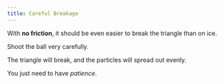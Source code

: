 ```yaml
---
title: Careful Breakage
---
```


<script>
    var sim = createSimulation({
        initialize: function(simulation) {
            var p = simulation.parameters;
            p.friction = 0;
            setBoxWidth(simulation, 90);

            initBilliards(simulation, simulation.boxBounds);

    		setToolbarAvailableTools(simulation.toolbar, ["impulse"]);
        }
    });
</script>

With **no friction**, it should be even easier to break the triangle than on ice.

Shoot the ball very carefully.

<script>
    var isAiming = false;
    cue(function() {
        if (sim.mouse.mode === MouseMode.impulse)
        {
            isAiming = true;
        }
        var didJustShoot = isAiming && (sim.mouse.mode === MouseMode.none);
        if (didJustShoot)
        {
            isAiming = false;
            var isEnergyLowEnough = (getTotalEnergy(sim) < 50);
            if (isEnergyLowEnough)
            {
                return true;
            }
            else
            {
                setResetReminder(sim, true);
                return false;
            }
        }
        // TODO: use least squares here
    });
    endStep();
</script>

The triangle will break, and the particles will spread out evenly.

You just need to have _patience_.
